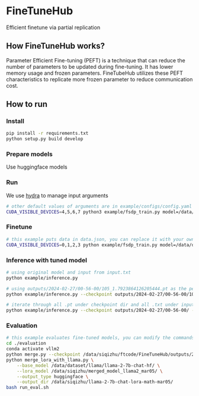 # FineTuneHub
Efficient finetune via partial replication

## How FineTuneHub works?
Parameter Efficient Fine-tuning (PEFT) is a technique that can reduce the number of parameters to be updated during fine-tuning. It has lower memory usage and frozen parameters.
FineTubeHub utilizes these PEFT characteristics to replicate more frozen parameter to reduce communication cost.

## How to run

### Install

```bash
pip install -r requirements.txt
python setup.py build develop
```

### Prepare models 

Use huggingface models

### Run

We use [hydra](https://github.com/facebookresearch/hydra) to manage input arguments

```bash
# other default values of arguments are in example/configs/config.yaml
CUDA_VISIBLE_DEVICES=4,5,6,7 python3 example/fsdp_train.py model=/data/dataset/llama/llama-2-7b-chat-hf/ train.batch_size=1 intra_weight.replica_rate=0.5
```

### Finetune

```bash
# this example puts data in data.json, you can replace it with your own data
CUDA_VISIBLE_DEVICES=0,1,2,3 python example/fsdp_train.py model=/data/dataset/llama/llama-2-7b-chat-hf/ train.batch_size=1 with_data=True validation=True lr=1e-5
```

### Inference with tuned model
```bash
# using original model and input from input.txt
python example/inference.py 

# using outputs/2024-02-27/00-56-00/105_1.7923864126205444.pt as the peft checkpoint
python example/inference.py --checkpoint outputs/2024-02-27/00-56-00/105_1.7923864126205444.pt 

# iterate through all .pt under checkpoint dir and all .txt under input dir
python example/inference.py --checkpoint outputs/2024-02-27/00-56-00/ --input dataset/ps/ 
```

### Evaluation

```bash
# this example evaluates fine-tuned models, you can modify the commands with your own settings
cd ./evaluation
conda activate vllm2
python merge.py --checkpoint /data/siqizhu/ftcode/FineTuneHub/outputs/2024-03-05/17-55-03/ --model /mnt/data/zhongrx/Llama-2-7b-hf/
python merge_lora_with_llama.py \
    --base_model /data/dataset/llama/llama-2-7b-chat-hf/ \
    --lora_model /data/siqizhu/merged_model_llama2_mar05/ \
    --output_type huggingface \
    --output_dir /data/siqizhu/llama-2-7b-chat-lora-math-mar05/
bash run_eval.sh
```
